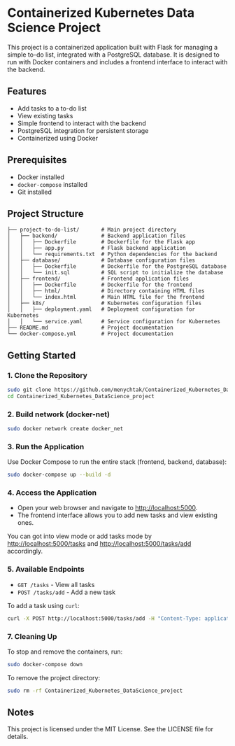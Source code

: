 
# Containerized Kubernetes Data Science Project

This project is a containerized application built with Flask for managing a simple to-do list, integrated with a PostgreSQL database. It is designed to run with Docker containers and includes a frontend interface to interact with the backend.

## Features

- Add tasks to a to-do list
- View existing tasks
- Simple frontend to interact with the backend
- PostgreSQL integration for persistent storage
- Containerized using Docker

## Prerequisites

- Docker installed
- `docker-compose` installed
- Git installed

## Project Structure

```
├── project-to-do-list/       # Main project directory
│   ├── backend/              # Backend application files
│   │   ├── Dockerfile        # Dockerfile for the Flask app
│   │   ├── app.py            # Flask backend application
│   │   └── requirements.txt  # Python dependencies for the backend
│   ├── database/             # Database configuration files
│   │   ├── Dockerfile        # Dockerfile for the PostgreSQL database
│   │   └── init.sql          # SQL script to initialize the database
│   ├── frontend/             # Frontend application files
│   │   ├── Dockerfile        # Dockerfile for the frontend
│   │   ├── html/             # Directory containing HTML files
│   │   └── index.html        # Main HTML file for the frontend
│   ├── k8s/                  # Kubernetes configuration files
│   │   ├── deployment.yaml   # Deployment configuration for Kubernetes
│   │   └── service.yaml      # Service configuration for Kubernetes
├── README.md                 # Project documentation
└── docker-compose.yml        # Project documentation
```

## Getting Started

### 1. Clone the Repository

```bash
sudo git clone https://github.com/menychtak/Containerized_Kubernetes_DataScience_project
cd Containerized_Kubernetes_DataScience_project
```

### 2. Build network (docker-net)

```bash
sudo docker network create docker_net
```

### 3. Run the Application

Use Docker Compose to run the entire stack (frontend, backend, database):

```bash
sudo docker-compose up --build -d
```

### 4. Access the Application

- Open your web browser and navigate to [http://localhost:5000](http://localhost:5000).
- The frontend interface allows you to add new tasks and view existing ones.

You can got into view mode or add tasks mode by [http://localhost:5000/tasks](http://localhost:5000/tasks) and [http://localhost:5000/tasks/add](http://localhost:5000/tasks/add) accordingly.

### 5. Available Endpoints

- `GET /tasks` - View all tasks
- `POST /tasks/add` - Add a new task

To add a task using `curl`:

```bash
curl -X POST http://localhost:5000/tasks/add -H "Content-Type: application/json" -d '{"task": "Learn Kubernetes"}'
```

### 7. Cleaning Up

To stop and remove the containers, run:

```bash
sudo docker-compose down
```

To remove the project directory:

```bash
sudo rm -rf Containerized_Kubernetes_DataScience_project
```

## Notes

This project is licensed under the MIT License. See the LICENSE file for details.
